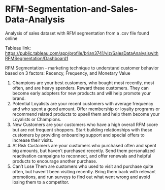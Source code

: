 # RFM-Segmentation-and-Sales-Data-Analysis

Analysis of sales dataset with RFM segmentation from a .csv file found online

Tableau link: https://public.tableau.com/app/profile/brian3741/viz/SalesDataAnalysiswithRFMSegmentation/Dashboard1

RFM Segmentation - marketing technique to understand customer behavior based on 3 factors: Recency, Frequency, and Monetary Value
1. Champions are your best customers, who bought most recently, most often, and are heavy spenders. Reward these customers. They can become early adopters for new products and will help promote your brand.
2. Potential Loyalists are your recent customers with average frequency and who spent a good amount. Offer membership or loyalty programs or recommend related products to upsell them and help them become your Loyalists or Champions.
3. New Customers are your customers who have a high overall RFM score but are not frequent shoppers. Start building relationships with these customers by providing onboarding support and special offers to increase their visits.
4. At Risk Customers are your customers who purchased often and spent big amounts, but haven’t purchased recently. Send them personalized reactivation campaigns to reconnect, and offer renewals and helpful products to encourage another purchase.
5. Can’t Lose Them are customers who used to visit and purchase quite often, but haven’t been visiting recently. Bring them back with relevant promotions, and run surveys to find out what went wrong and avoid losing them to a competitor.

